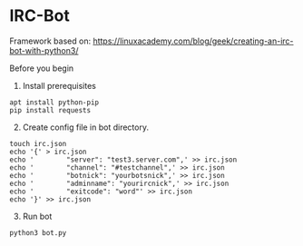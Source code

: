 # IRC-Bot

Framework based on: https://linuxacademy.com/blog/geek/creating-an-irc-bot-with-python3/

Before you begin

1. Install prerequisites

```	
apt install python-pip
pip install requests
```

2. Create config file in bot directory.

```
touch irc.json
echo '{' > irc.json
echo '        "server": "test3.server.com",' >> irc.json
echo '        "channel": "#testchannel",' >> irc.json
echo '        "botnick": "yourbotsnick",' >> irc.json
echo '        "adminname": "yourircnick",' >> irc.json
echo '        "exitcode": "word"' >> irc.json
echo '}' >> irc.json
```
3. Run bot

```
python3 bot.py
```
